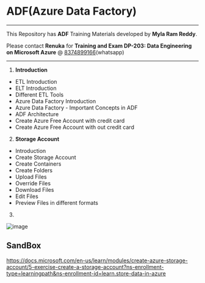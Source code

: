 # ADF(Azure Data Factory)
----
This Repository has **ADF** Training Materials developed by **Myla Ram Reddy**.

Please contact **Renuka** for **Training and Exam DP-203: Data Engineering on Microsoft Azure** @ [8374899166](https://wa.me/918374899166)(whatsapp)

----
1. **Introduction**
  - ETL Introduction
  - ELT Introduction
  - Different ETL Tools
  - Azure Data Factory Introduction
  - Azure Data Factory - Important Concepts in ADF
  - ADF Architecture
  - Create Azure Free Account with credit card
  - Create Azure Free Account with out credit card

2. **Storage Account**
  - Introduction
  - Create Storage Account
  - Create Containers
  - Create Folders
  - Upload Files
  - Override Files
  - Download Files
  - Edit Files
  - Preview Files in different formats
3. 
![image](https://user-images.githubusercontent.com/20516321/208840649-b1a4e81f-4ade-48fd-8baf-a73ba4000bce.png)



## SandBox

https://docs.microsoft.com/en-us/learn/modules/create-azure-storage-account/5-exercise-create-a-storage-account?ns-enrollment-type=learningpath&ns-enrollment-id=learn.store-data-in-azure
